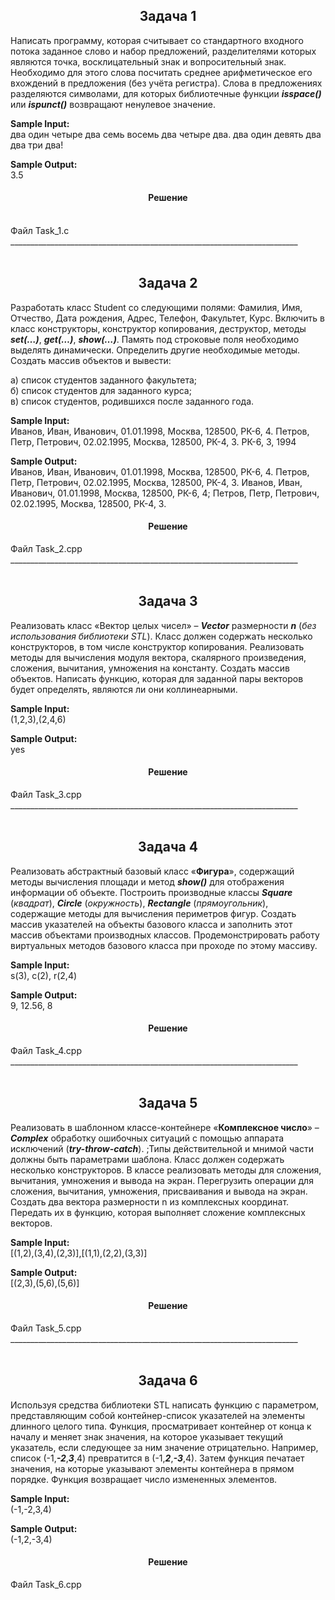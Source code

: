 
<h2 align="center">Задача 1</h2>

Написать программу, которая считывает со стандартного входного потока заданное слово и набор предложений, 
разделителями которых являются точка, восклицательный знак и вопросительный знак. 
Необходимо для этого слова посчитать среднее арифметическое его вхождений в предложения (без учёта регистра). 
Слова в предложениях разделяются символами, для которых библиотечные функции ***isspace()*** или ***ispunct()*** 
возвращают ненулевое значение.

**Sample Input:**
<br/>два один четыре два семь восемь два четыре два. два один девять два два три два!

**Sample Output:**
<br/>3.5
<h4 align="center">Решение</h4>
<br/>Файл Task_1.c
________________________________________________________________________



<br/>
<br/>
<h2 align="center">Задача 2</h2>

Разработать класс Student со следующими полями: Фамилия, Имя, Отчество, Дата рождения, Адрес, Телефон, Факультет, Курс. Включить в класс конструкторы, конструктор копирования, деструктор, методы ***set(…)***, ***get(…)***, ***show(…)***. Память под строковые поля необходимо выделять динамически. Определить другие необходимые методы.  Создать массив объектов и вывести:

а) список студентов заданного факультета;
<br/>б) список студентов для заданного курса;
<br/>в) список студентов, родившихся после заданного года.

**Sample Input:**
<br/>Иванов, Иван, Иванович, 01.01.1998, Москва, 128500, РК-6, 4. Петров, Петр, Петрович, 02.02.1995, Москва, 128500, РК-4, 3. РК-6, 3, 1994

**Sample Output:**
<br/>Иванов, Иван, Иванович, 01.01.1998, Москва, 128500, РК-6, 4. Петров, Петр, Петрович, 02.02.1995, Москва, 128500, РК-4, 3. Иванов, Иван, Иванович, 01.01.1998, Москва, 128500, РК-6, 4; Петров, Петр, Петрович, 02.02.1995, Москва, 128500, РК-4, 3.

<h4 align="center">Решение</h4>
Файл Task_2.cpp
________________________________________________________________________



<br/>
<br/>
<h2 align="center">Задача 3</h2>

Реализовать  класс «Вектор целых чисел» – ***Vector*** размерности ***n*** (*без использования библиотеки STL*).  Класс должен содержать несколько конструкторов, в том числе конструктор копирования. Реализовать методы для вычисления модуля вектора, скалярного произведения, сложения, вычитания, умножения на константу. Создать массив объектов. Написать функцию, которая для заданной пары векторов будет определять, являются ли они коллинеарными.

**Sample Input:**
<br/>(1,2,3),(2,4,6)

**Sample Output:**
<br/>yes

<h4 align="center">Решение</h4>
Файл Task_3.cpp
________________________________________________________________________



<br/>
<br/>
<h2 align="center">Задача 4</h2>

Реализовать абстрактный базовый класс «**Фигура**», содержащий методы вычисления площади и метод ***show()*** для отображения информации об объекте. Построить производные классы ***Square*** (*квадрат*), ***Circle*** (*окружность*), ***Rectangle*** (*прямоугольник*), содержащие методы для вычисления периметров фигур. Создать массив указателей на объекты базового класса и заполнить этот массив объектами производных классов. Продемонстрировать работу виртуальных методов базового класса при проходе по этому массиву.

**Sample Input:**
<br/>s(3), c(2), r(2,4)

**Sample Output:**
<br/>9, 12.56, 8

<h4 align="center">Решение</h4>
Файл Task_4.cpp
________________________________________________________________________



<br/>
<br/>
<h2 align="center">Задача 5</h2>

Реализовать в шаблонном классе-контейнере «**Комплексное число**» – ***Complex*** обработку ошибочных ситуаций с помощью аппарата исключений (***try-throw-catch***). ;Типы действительной и мнимой части должны быть параметрами шаблона. Класс должен содержать несколько конструкторов. В классе реализовать методы для сложения, вычитания, умножения и вывода на экран. Перегрузить операции для сложения, вычитания, умножения, присваивания и вывода на экран. Создать два вектора размерности n из комплексных координат. Передать их в функцию, которая выполняет сложение комплексных векторов.

**Sample Input:**
<br/>[(1,2),(3,4),(2,3)],[(1,1),(2,2),(3,3)]

**Sample Output:**
<br/>[(2,3),(5,6),(5,6)]

<h4 align="center">Решение</h4>
Файл Task_5.cpp
________________________________________________________________________



<br/>
<br/>
<h2 align="center">Задача 6</h2>

Используя средства библиотеки STL написать функцию с параметром, представляющим собой контейнер-список указателей на элементы длинного целого типа. Функция, просматривает контейнер от конца к началу и меняет знак значения, на которое указывает текущий указатель, если следующее за ним значение отрицательно. Например, список (-1,***-2***,***3***,4) превратится в (-1,***2***,***-3***,4). Затем функция печатает значения, на которые указывают элементы контейнера в прямом порядке. Функция возвращает число измененных элементов.

**Sample Input:**
<br/>(-1,-2,3,4)

**Sample Output:**
<br/>(-1,2,-3,4)

<h4 align="center">Решение</h4>
Файл Task_6.cpp
